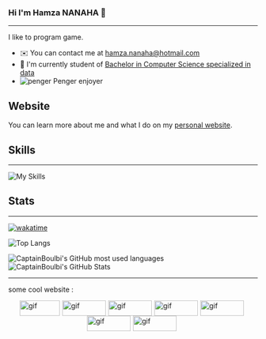 ### Hi I'm Hamza NANAHA 👋
---

I like to program game.

* ✉️  You can contact me at [hamza.nanaha@hotmail.com](mailto:hamza.nanaha@hotmail.com)
* 🚀  I'm currently student of [Bachelor in Computer Science specialized in data](https://www.univ-tlse3.fr/but-specialite-informatique)
* ![penger](https://penger.city/museum/pengers/Penger.png) Penger enjoyer

## Website

You can learn more about me and what I do on my [personal website](https://www.n3m0.fr/).

## Skills
---

![My Skills](https://skillicons.dev/icons?i=c,cpp,bash,linux,git,docker,java,py,html,css,php)

## Stats
---

[![wakatime](https://wakatime.com/badge/user/8410736e-40dc-46fa-b9d9-a5d64fae6a85.svg)](https://wakatime.com/@8410736e-40dc-46fa-b9d9-a5d64fae6a85)

![Top Langs](https://github-readme-stats.vercel.app/api/wakatime/?username=_N3m0&layout=compact&theme=great-gatsby&langs_count=8&custom_title=Stats)

  <img src="https://github-readme-stats.vercel.app/api/top-langs/?username=CaptainBoulbi&theme=great-gatsby&langs_count=5" alt="CaptainBoulbi's GitHub most used languages"/>

  <img src="https://github-readme-stats.vercel.app/api?username=CaptainBoulbi&theme=great-gatsby&show_icons=true" alt="CaptainBoulbi's GitHub Stats" />

---

some cool website :

<div style="display: flex; flex-wrap: wrap; justify-content: center;">
  <a href="https://fruitpassion.fr/" target="_blank" style="margin-right:5px">
    <img src="https://imgur.com/HFbc2iB.gif" alt="gif" width=81 height=31>
  </a>
  <a href="https://n3m0.fr/" target="_blank" style="margin-right:5px">
    <img src="https://n3m0.fr/nemo-button.gif" title="gif" alt="gif" width=88 height=31>
  </a>
  <a href="https://github.com/Eiior" target="_blank" style="margin-right:5px">
      <img src="https://imgur.com/KyfTTtZ.gif" title="gif" alt="gif" width=88 height=31>
  </a>
  <a href="https://github.com/mrmoi31/" target="_blank" style="margin-right:5px">
    <img src="https://imgur.com/tzeRvpD.gif" title="gif" alt="gif" width=88 height=31>
  </a>
  <a href="https://github.com/CaNaRdEoS/" target="_blank" style="margin-right:5px">
    <img src="https://imgur.com/b6v5kle.gif" title="gif" alt="gif" width=88 height=31>
  </a>
  <a href="https://github.com/FruitPassion" target="_blank" style="margin-right:5px">
      <img src="https://imgur.com/CySPgsa.gif" alt="gif" width=88 height=31>
  </a>
  <a href="https://github.com/bloouu" target="_blank" style="margin-right:5px">
      <img src="https://imgur.com/PPCIpq9.gif" alt="gif" width=88 height=31>
  </a>
</div>
